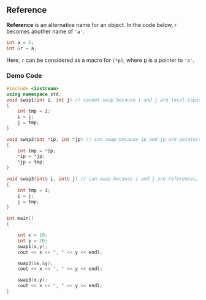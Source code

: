 ## Reference
**Reference** is an alternative name for an object. In the code below, r becomes another name of ``'a'``. 
``` cpp
int a = 5; 
int &r = a; 
```
Here, ``r`` can be considered as a macro for ``(*p)``, where p is a pointer to ``'a'``. 

### Demo Code
```cpp
#include <iostream>
using namespace std;
void swap1(int i, int j) // cannot swap because i and j are local copies inside this function
{
    int tmp = i;
    i = j;
    j = tmp;
}

void swap2(int *ip, int *jp) // can swap because ip and jp are pointers, pointing to the outside integers
{
    int tmp = *ip;
    *ip = *jp;
    *jp = tmp;
}

void swap3(int& i, int& j) // can swap because i and j are references, they are alternative names of the outside integers
{
    int tmp = i;
    i = j;
    j = tmp;
}

int main()
{

    int x = 10;
    int y = 20;
    swap1(x,y);
    cout << x << ", " << y << endl;

    swap2(&x,&y);
    cout << x << ", " << y << endl;

    swap3(x,y);
    cout << x << ", " << y << endl;
}
```
